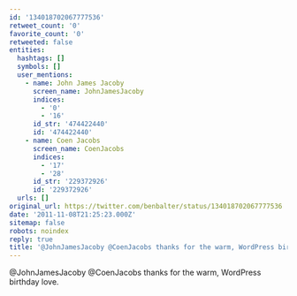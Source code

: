 ```yaml
---
id: '134018702067777536'
retweet_count: '0'
favorite_count: '0'
retweeted: false
entities:
  hashtags: []
  symbols: []
  user_mentions:
    - name: John James Jacoby
      screen_name: JohnJamesJacoby
      indices:
        - '0'
        - '16'
      id_str: '474422440'
      id: '474422440'
    - name: Coen Jacobs
      screen_name: CoenJacobs
      indices:
        - '17'
        - '28'
      id_str: '229372926'
      id: '229372926'
  urls: []
original_url: https://twitter.com/benbalter/status/134018702067777536
date: '2011-11-08T21:25:23.000Z'
sitemap: false
robots: noindex
reply: true
title: '@JohnJamesJacoby @CoenJacobs thanks for the warm, WordPress birthday love.'
---
```


@JohnJamesJacoby @CoenJacobs thanks for the warm, WordPress birthday love.